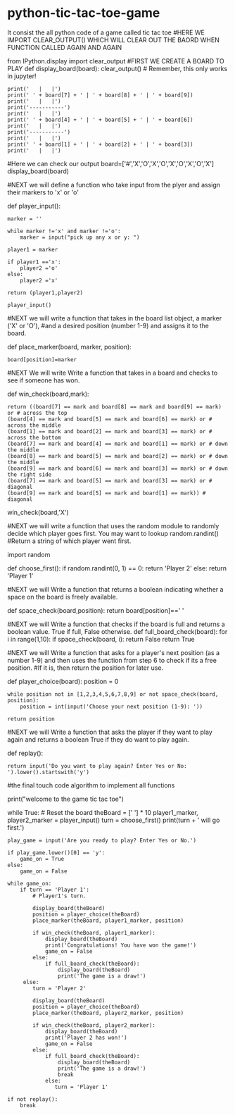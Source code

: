 # python-tic-tac-toe-game
It consist the all python code of a game called tic tac toe
#HERE WE IMPORT CLEAR_OUTPUT() WHICH WILL CLEAR OUT THE BAORD WHEN FUNCTION CALLED AGAIN AND AGAIN


from IPython.display import clear_output
#FIRST WE CREATE A BOARD TO PLAY
def display_board(board):
    clear_output()  # Remember, this only works in jupyter!
    
    print('   |   |')
    print(' ' + board[7] + ' | ' + board[8] + ' | ' + board[9])
    print('   |   |')
    print('-----------')
    print('   |   |')
    print(' ' + board[4] + ' | ' + board[5] + ' | ' + board[6])
    print('   |   |')
    print('-----------')
    print('   |   |')
    print(' ' + board[1] + ' | ' + board[2] + ' | ' + board[3])
    print('   |   |')


#Here we can check our output
board=['#','X','O','X','O','X','O','X','O','X']
display_board(board)


#NEXT we will define a function who take input from the plyer and assign their markers to 'x' or 'o'

def player_input():
    
    marker = ''
    
    while marker !='x' and marker !='o':
        marker = input("pick up any x or y: ")
        
    player1 = marker
        
    if player1 =='x':
        player2 ='o'
    else:
        player2 ='x'
            
    return (player1,player2)
    
    player_input()
    
    
 #NEXT we will write a function that takes in the board list object, a marker ('X' or 'O'), 
#and a desired position (number 1-9) and assigns it to the board.


def place_marker(board, marker, position):
    
    board[position]=marker
    
    
 
 #NEXT We will write Write a function that takes in a board and checks to see if someone has won.
 
 
def win_check(board,mark):
    
    return ((board[7] == mark and board[8] == mark and board[9] == mark) or # across the top
    (board[4] == mark and board[5] == mark and board[6] == mark) or # across the middle
    (board[1] == mark and board[2] == mark and board[3] == mark) or # across the bottom
    (board[7] == mark and board[4] == mark and board[1] == mark) or # down the middle
    (board[8] == mark and board[5] == mark and board[2] == mark) or # down the middle
    (board[9] == mark and board[6] == mark and board[3] == mark) or # down the right side
    (board[7] == mark and board[5] == mark and board[3] == mark) or # diagonal
    (board[9] == mark and board[5] == mark and board[1] == mark)) # diagonal
    
win_check(board,'X')


#NEXT we will write a function that uses the random module to randomly decide which player goes first. You may want to lookup random.randint() 
#Return a string of which player went first.

import random

def choose_first():
    if random.randint(0, 1) == 0:
        return 'Player 2'
    else:
        return 'Player 1'
        
 #NEXT we will Write a function that returns a boolean indicating whether a space on the board is freely available.

def space_check(board,position):
    return board[position]==' '
    
    
#NEXT we will Write a function that checks if the board is full and returns a boolean value. True if full, False otherwise.
def full_board_check(board):
    for i in range(1,10):
        if space_check(board, i):
            return False
    return True
    
    
#NEXT we will Write a function that asks for a player's next position (as a number 1-9) and then uses the function from step 6 to check if its a free position. 
#If it is, then return the position for later use.

def player_choice(board):
    position = 0
    
    while position not in [1,2,3,4,5,6,7,8,9] or not space_check(board, position):
        position = int(input('Choose your next position (1-9): '))
        
    return position
    
    
    
#NEXT we will Write a function that asks the player if they want to play again and returns a boolean True if they do want to play again.

def replay():
    
    return input('Do you want to play again? Enter Yes or No: ').lower().startswith('y')
    
    
 #the final touch code algorithm to implement all functions   
    
print("welcome to the game tic tac toe")

while True:
    # Reset the board
    theBoard = [' '] * 10
    player1_marker, player2_marker = player_input()
    turn = choose_first()
    print(turn + ' will go first.')
    
    play_game = input('Are you ready to play? Enter Yes or No.')
    
    if play_game.lower()[0] == 'y':
        game_on = True
    else:
        game_on = False

    while game_on:
        if turn == 'Player 1':
            # Player1's turn.
            
            display_board(theBoard)
            position = player_choice(theBoard)
            place_marker(theBoard, player1_marker, position)

            if win_check(theBoard, player1_marker):
                display_board(theBoard)
                print('Congratulations! You have won the game!')
                game_on = False
            else:
                if full_board_check(theBoard):
                    display_board(theBoard)
                    print('The game is a draw!')
         else:
            turn = 'Player 2'
        
            display_board(theBoard)
            position = player_choice(theBoard)
            place_marker(theBoard, player2_marker, position)

            if win_check(theBoard, player2_marker):
                display_board(theBoard)
                print('Player 2 has won!')
                game_on = False
            else:
                if full_board_check(theBoard):
                    display_board(theBoard)
                    print('The game is a draw!')
                    break
                else:
                   turn = 'Player 1'

    if not replay():
        break           
